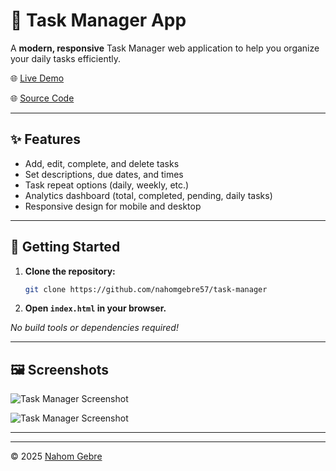 # 🚀 Task Manager App

A **modern, responsive** Task Manager web application to help you organize your daily tasks efficiently. 

🌐 [Live Demo](https://taskmanagerdaily.netlify.app/)

🌐 [Source Code](https://github.com/nahomgebre57/task-manager)

---

## ✨ Features

- Add, edit, complete, and delete tasks
- Set descriptions, due dates, and times
- Task repeat options (daily, weekly, etc.)
- Analytics dashboard (total, completed, pending, daily tasks)
- Responsive design for mobile and desktop

---

## 🚀 Getting Started

1. **Clone the repository:**
   ```bash
   git clone https://github.com/nahomgebre57/task-manager
   ```
2. **Open `index.html` in your browser.**

_No build tools or dependencies required!_

---

## 🖼️ Screenshots


![Task Manager Screenshot](https://i.postimg.cc/7PMH5037/Screenshot-2025-06-05-162333.png)

![Task Manager Screenshot](https://i.postimg.cc/jdQ0qHDN/Screenshot-2025-06-05-162215.png)

---



---

&copy; 2025 [Nahom Gebre](https://nahom-portfolio-nine.vercel.app/)